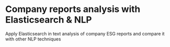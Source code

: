 # Company reports analysis with Elasticsearch & NLP
Apply Elasticsearch in text analysis of company ESG reports and compare it with other NLP techniques
